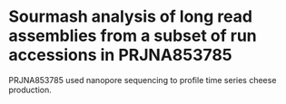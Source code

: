 # Sourmash analysis of long read assemblies from a subset of run accessions in PRJNA853785

PRJNA853785 used nanopore sequencing to profile time series cheese production.
